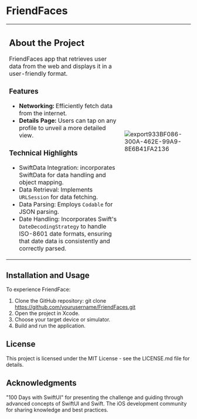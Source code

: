 # FriendFaces

<table>
<tr>
<td>

 ## About the Project
 
 FriendFaces app that retrieves user data from the web and displays it in a user-friendly format.
 
 ### Features
 
 - **Networking:** Efficiently fetch data from the internet.
 - **Details Page:** Users can tap on any profile to unveil a more detailed view.
 
 ### Technical Highlights

 - SwiftData Integration: incorporates SwiftData for data handling and object mapping.
 - Data Retrieval: Implements `URLSession` for data fetching.
 - Data Parsing: Employs `Codable` for JSON parsing.
 - Date Handling: Incorporates Swift's `DateDecodingStrategy` to handle ISO-8601 date formats, ensuring that date data is consistently and correctly parsed.
  
</td>
<td>

![export933BF086-300A-462E-99A9-8E6B41FA2136](https://github.com/ricardonovelot/FriendFaces/assets/84286086/f37784ef-9b1b-4041-acd3-60b0e5da563a)

</td>
</tr>
</table>

## Installation and Usage

To experience FriendFace:

1. Clone the GitHub repository: git clone https://github.com/yourusername/FriendFaces.git
2. Open the project in Xcode.
3. Choose your target device or simulator.
4. Build and run the application.

## License

This project is licensed under the MIT License - see the LICENSE.md file for details.

## Acknowledgments

"100 Days with SwiftUI" for presenting the challenge and guiding through advanced concepts of SwiftUI and Swift.
The iOS development community for sharing knowledge and best practices.
